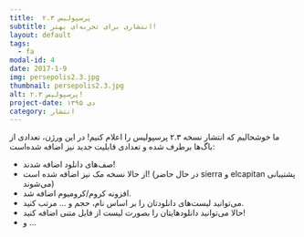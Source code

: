 ```yaml
---
title:  پرسپولیس ۲.۳
subtitle: انتشاری برای تجربه‌ای بهتر!
layout: default
tags:
  - fa
modal-id: 4
date: 2017-1-9
img: persepolis2.3.jpg
thumbnail: persepolis2.3.jpg
alt: پرسپولیس ۲.۳!
project-date: دی ۱۳۹۵
category: انتشار
---
```

ما خوشحالیم که انتشار نسخه ۲.۳ پرسپولیس را اعلام کنیم!
در این ورژن، تعدادی از باگ‌ها برطرف شده و تعدادی قابلیت جدید نیز اضافه شده‌است:

* صف‌های دانلود اضافه شدند!
* از حالا نسخه مک نیز اضافه شده است! (در حال حاضر sierra و elcapitan پشتیبانی می‌شوند)
* افزونه کروم/کرومیوم اضافه شد.
* می‌توانید لیست‌های دانلودتان را بر اساس نام، حجم و ... مرتب کنید.
* حالا می‌توانید دانلودهایتان را بصورت لیست از فایل متنی اضافه کنید!
* و ...
